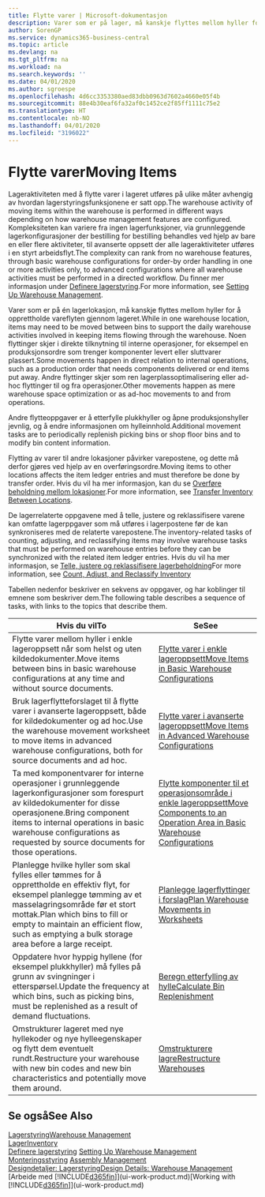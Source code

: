 ```yaml
---
title: Flytte varer | Microsoft-dokumentasjon
description: Varer som er på lager, må kanskje flyttes mellom hyller for å opprettholde vareflyten gjennom lageret. Noen flyttinger skjer i direkte tilknytning til interne operasjoner, for eksempel en produksjonsordre som trenger komponenter levert eller sluttvarer plassert. Andre flyttinger skjer som ren lagerplassoptimalisering eller ad-hoc flyttinger til og fra operasjoner.
author: SorenGP
ms.service: dynamics365-business-central
ms.topic: article
ms.devlang: na
ms.tgt_pltfrm: na
ms.workload: na
ms.search.keywords: ''
ms.date: 04/01/2020
ms.author: sgroespe
ms.openlocfilehash: 4d6cc3353380aed83dbb0963d7602a4660e05f4b
ms.sourcegitcommit: 88e4b30eaf6fa32af0c1452ce2f85ff1111c75e2
ms.translationtype: HT
ms.contentlocale: nb-NO
ms.lasthandoff: 04/01/2020
ms.locfileid: "3196022"
---
```

# <a name="moving-items"></a><span data-ttu-id="411ec-105">Flytte varer</span><span class="sxs-lookup"><span data-stu-id="411ec-105">Moving Items</span></span>
<span data-ttu-id="411ec-106">Lageraktiviteten med å flytte varer i lageret utføres på ulike måter avhengig av hvordan lagerstyringsfunksjonene er satt opp.</span><span class="sxs-lookup"><span data-stu-id="411ec-106">The warehouse activity of moving items within the warehouse is performed in different ways depending on how warehouse management features are configured.</span></span> <span data-ttu-id="411ec-107">Kompleksiteten kan variere fra ingen lagerfunksjoner, via grunnleggende lagerkonfigurasjoner der bestilling for bestilling behandles ved hjelp av bare en eller flere aktiviteter, til avanserte oppsett der alle lageraktiviteter utføres i en styrt arbeidsflyt.</span><span class="sxs-lookup"><span data-stu-id="411ec-107">The complexity can rank from no warehouse features, through basic warehouse configurations for order-by order handling in one or more activities only, to advanced configurations where all warehouse activities must be performed in a directed workflow.</span></span> <span data-ttu-id="411ec-108">Du finner mer informasjon under [Definere lagerstyring](warehouse-setup-warehouse.md).</span><span class="sxs-lookup"><span data-stu-id="411ec-108">For more information, see [Setting Up Warehouse Management](warehouse-setup-warehouse.md).</span></span>

<span data-ttu-id="411ec-109">Varer som er på én lagerlokasjon, må kanskje flyttes mellom hyller for å opprettholde vareflyten gjennom lageret.</span><span class="sxs-lookup"><span data-stu-id="411ec-109">While in one warehouse location, items may need to be moved between bins to support the daily warehouse activities involved in keeping items flowing through the warehouse.</span></span> <span data-ttu-id="411ec-110">Noen flyttinger skjer i direkte tilknytning til interne operasjoner, for eksempel en produksjonsordre som trenger komponenter levert eller sluttvarer plassert.</span><span class="sxs-lookup"><span data-stu-id="411ec-110">Some movements happen in direct relation to internal operations, such as a production order that needs components delivered or end items put away.</span></span> <span data-ttu-id="411ec-111">Andre flyttinger skjer som ren lagerplassoptimalisering eller ad-hoc flyttinger til og fra operasjoner.</span><span class="sxs-lookup"><span data-stu-id="411ec-111">Other movements happen as mere warehouse space optimization or as ad-hoc movements to and from operations.</span></span>

<span data-ttu-id="411ec-112">Andre flytteoppgaver er å etterfylle plukkhyller og åpne produksjonshyller jevnlig, og å endre informasjonen om hylleinnhold.</span><span class="sxs-lookup"><span data-stu-id="411ec-112">Additional movement tasks are to periodically replenish picking bins or shop floor bins and to modify bin content information.</span></span>

<span data-ttu-id="411ec-113">Flytting av varer til andre lokasjoner påvirker varepostene, og dette må derfor gjøres ved hjelp av en overføringsordre.</span><span class="sxs-lookup"><span data-stu-id="411ec-113">Moving items to other locations affects the item ledger entries and must therefore be done by transfer order.</span></span> <span data-ttu-id="411ec-114">Hvis du vil ha mer informasjon, kan du se [Overføre beholdning mellom lokasjoner](inventory-how-transfer-between-locations.md).</span><span class="sxs-lookup"><span data-stu-id="411ec-114">For more information, see [Transfer Inventory Between Locations](inventory-how-transfer-between-locations.md).</span></span>  

<span data-ttu-id="411ec-115">De lagerrelaterte oppgavene med å telle, justere og reklassifisere varene kan omfatte lagerppgaver som må utføres i lagerpostene før de kan synkroniseres med de relaterte varepostene.</span><span class="sxs-lookup"><span data-stu-id="411ec-115">The inventory-related tasks of counting, adjusting, and reclassifying items may involve warehouse tasks that must be performed on warehouse entries before they can be synchronized with the related item ledger entries.</span></span> <span data-ttu-id="411ec-116">Hvis du vil ha mer informasjon, se [Telle, justere og reklassifisere lagerbeholdning](inventory-how-count-adjust-reclassify.md)</span><span class="sxs-lookup"><span data-stu-id="411ec-116">For more information, see [Count, Adjust, and Reclassify Inventory](inventory-how-count-adjust-reclassify.md)</span></span>  

 <span data-ttu-id="411ec-117">Tabellen nedenfor beskriver en sekvens av oppgaver, og har koblinger til emnene som beskriver dem.</span><span class="sxs-lookup"><span data-stu-id="411ec-117">The following table describes a sequence of tasks, with links to the topics that describe them.</span></span>   

|<span data-ttu-id="411ec-118">**Hvis du vil**</span><span class="sxs-lookup"><span data-stu-id="411ec-118">**To**</span></span>|<span data-ttu-id="411ec-119">**Se**</span><span class="sxs-lookup"><span data-stu-id="411ec-119">**See**</span></span>|  
|------------|-------------|  
|<span data-ttu-id="411ec-120">Flytte varer mellom hyller i enkle lageroppsett når som helst og uten kildedokumenter.</span><span class="sxs-lookup"><span data-stu-id="411ec-120">Move items between bins in basic warehouse configurations at any time and without source documents.</span></span>|[<span data-ttu-id="411ec-121">Flytte varer i enkle lageroppsett</span><span class="sxs-lookup"><span data-stu-id="411ec-121">Move Items in Basic Warehouse Configurations</span></span>](warehouse-how-to-move-items-ad-hoc-in-basic-warehousing.md)|
|<span data-ttu-id="411ec-122">Bruk lagerflytteforslaget til å flytte varer i avanserte lageroppsett, både for kildedokumenter og ad hoc.</span><span class="sxs-lookup"><span data-stu-id="411ec-122">Use the warehouse movement worksheet to move items in advanced warehouse configurations, both for source documents and ad hoc.</span></span>|[<span data-ttu-id="411ec-123">Flytte varer i avanserte lageroppsett</span><span class="sxs-lookup"><span data-stu-id="411ec-123">Move Items in Advanced Warehouse Configurations</span></span>](warehouse-how-to-move-items-in-advanced-warehousing.md)|  
|<span data-ttu-id="411ec-124">Ta med komponentvarer for interne operasjoner i grunnleggende lagerkonfigurasjoner som forespurt av kildedokumenter for disse operasjonene.</span><span class="sxs-lookup"><span data-stu-id="411ec-124">Bring component items to internal operations in basic warehouse configurations as requested by source documents for those operations.</span></span>|[<span data-ttu-id="411ec-125">Flytte komponenter til et operasjonsområde i enkle lageroppsett</span><span class="sxs-lookup"><span data-stu-id="411ec-125">Move Components to an Operation Area in Basic Warehouse Configurations</span></span>](warehouse-how-to-move-components-to-an-operation-area-in-basic-warehousing.md)|
|<span data-ttu-id="411ec-126">Planlegge hvilke hyller som skal fylles eller tømmes for å opprettholde en effektiv flyt, for eksempel planlegge tømming av et masselagringsområde før et stort mottak.</span><span class="sxs-lookup"><span data-stu-id="411ec-126">Plan which bins to fill or empty to maintain an efficient flow, such as emptying a bulk storage area before a large receipt.</span></span>|[<span data-ttu-id="411ec-127">Planlegge lagerflyttinger i forslag</span><span class="sxs-lookup"><span data-stu-id="411ec-127">Plan Warehouse Movements in Worksheets</span></span>](warehouse-how-to-plan-warehouse-movements-in-worksheets.md)|
|<span data-ttu-id="411ec-128">Oppdatere hvor hyppig hyllene (for eksempel plukkhyller) må fylles på grunn av svingninger i etterspørsel.</span><span class="sxs-lookup"><span data-stu-id="411ec-128">Update the frequency at which bins, such as picking bins, must be replenished as a result of demand fluctuations.</span></span>|[<span data-ttu-id="411ec-129">Beregn etterfylling av hylle</span><span class="sxs-lookup"><span data-stu-id="411ec-129">Calculate Bin Replenishment</span></span>](warehouse-how-to-calculate-bin-replenishment.md)|
|<span data-ttu-id="411ec-130">Omstrukturer lageret med nye hyllekoder og nye hylleegenskaper og flytt dem eventuelt rundt.</span><span class="sxs-lookup"><span data-stu-id="411ec-130">Restructure your warehouse with new bin codes and new bin characteristics and potentially move them around.</span></span>|[<span data-ttu-id="411ec-131">Omstrukturere lagre</span><span class="sxs-lookup"><span data-stu-id="411ec-131">Restructure Warehouses</span></span>](warehouse-how-to-restructure-warehouses.md)|  

## <a name="see-also"></a><span data-ttu-id="411ec-132">Se også</span><span class="sxs-lookup"><span data-stu-id="411ec-132">See Also</span></span>  
[<span data-ttu-id="411ec-133">Lagerstyring</span><span class="sxs-lookup"><span data-stu-id="411ec-133">Warehouse Management</span></span>](warehouse-manage-warehouse.md)  
[<span data-ttu-id="411ec-134">Lager</span><span class="sxs-lookup"><span data-stu-id="411ec-134">Inventory</span></span>](inventory-manage-inventory.md)  
<span data-ttu-id="411ec-135">[Definere lagerstyring](warehouse-setup-warehouse.md)   </span><span class="sxs-lookup"><span data-stu-id="411ec-135">[Setting Up Warehouse Management](warehouse-setup-warehouse.md)   </span></span>  
<span data-ttu-id="411ec-136">[Monteringsstyring](assembly-assemble-items.md)  </span><span class="sxs-lookup"><span data-stu-id="411ec-136">[Assembly Management](assembly-assemble-items.md)  </span></span>  
[<span data-ttu-id="411ec-137">Designdetaljer: Lagerstyring</span><span class="sxs-lookup"><span data-stu-id="411ec-137">Design Details: Warehouse Management</span></span>](design-details-warehouse-management.md)  
<span data-ttu-id="411ec-138">[Arbeide med [!INCLUDE[d365fin](includes/d365fin_md.md)]](ui-work-product.md)</span><span class="sxs-lookup"><span data-stu-id="411ec-138">[Working with [!INCLUDE[d365fin](includes/d365fin_md.md)]](ui-work-product.md)</span></span>
